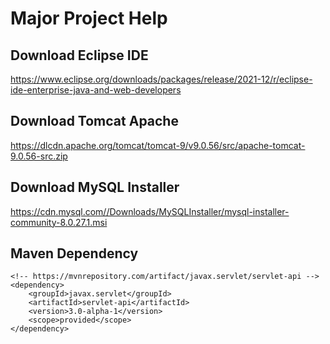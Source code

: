 # Major Project Help

## Download Eclipse IDE

https://www.eclipse.org/downloads/packages/release/2021-12/r/eclipse-ide-enterprise-java-and-web-developers

## Download Tomcat Apache
https://dlcdn.apache.org/tomcat/tomcat-9/v9.0.56/src/apache-tomcat-9.0.56-src.zip

## Download MySQL Installer
https://cdn.mysql.com//Downloads/MySQLInstaller/mysql-installer-community-8.0.27.1.msi

## Maven Dependency

```
<!-- https://mvnrepository.com/artifact/javax.servlet/servlet-api -->
<dependency>
    <groupId>javax.servlet</groupId>
    <artifactId>servlet-api</artifactId>
    <version>3.0-alpha-1</version>
    <scope>provided</scope>
</dependency>
```

